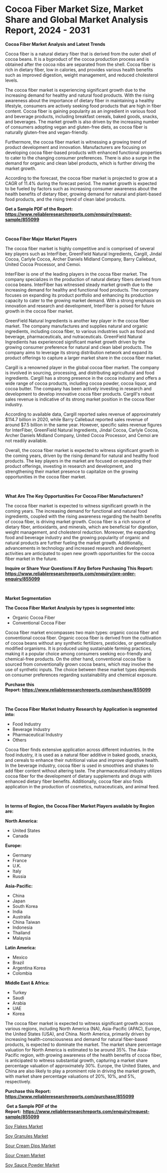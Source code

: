 <p><h1>Cocoa Fiber Market Size, Market Share and Global Market Analysis Report, 2024 - 2031</h1></p><p><strong>Cocoa Fiber Market Analysis and Latest Trends</strong></p>
<p><p>Cocoa fiber is a natural dietary fiber that is derived from the outer shell of cocoa beans. It is a byproduct of the cocoa production process and is obtained after the cocoa nibs are separated from the shell. Cocoa fiber is rich in dietary fiber, low in calories, and provides various health benefits such as improved digestion, weight management, and reduced cholesterol levels.</p><p>The cocoa fiber market is experiencing significant growth due to the increasing demand for healthy and natural food products. With the rising awareness about the importance of dietary fiber in maintaining a healthy lifestyle, consumers are actively seeking food products that are high in fiber content. Cocoa fiber is gaining popularity as an ingredient in various food and beverage products, including breakfast cereals, baked goods, snacks, and beverages. The market growth is also driven by the increasing number of consumers adopting vegan and gluten-free diets, as cocoa fiber is naturally gluten-free and vegan-friendly.</p><p>Furthermore, the cocoa fiber market is witnessing a growing trend of product development and innovation. Manufacturers are focusing on developing cocoa fiber-based products with enhanced functional properties to cater to the changing consumer preferences. There is also a surge in the demand for organic and clean label products, which is further driving the market growth.</p><p>According to the forecast, the cocoa fiber market is projected to grow at a CAGR of 11.4% during the forecast period. The market growth is expected to be fueled by factors such as increasing consumer awareness about the health benefits of dietary fiber, growing demand for natural and plant-based food products, and the rising trend of clean label products.</p></p>
<p><strong>Get a Sample PDF of the Report:&nbsp; <a href="https://www.reliableresearchreports.com/enquiry/request-sample/855099">https://www.reliableresearchreports.com/enquiry/request-sample/855099</a></strong></p>
<p>&nbsp;</p>
<p><strong>Cocoa Fiber Major Market Players</strong></p>
<p><p>The cocoa fiber market is highly competitive and is comprised of several key players such as InterFiber, GreenField Natural Ingredients, Cargill, Jindal Cocoa, Carlyle Cocoa, Archer Daniels Midland Company, Barry Callebaut, United Cocoa Processor, and Cemoi. </p><p>InterFiber is one of the leading players in the cocoa fiber market. The company specializes in the production of natural dietary fibers derived from cocoa beans. InterFiber has witnessed steady market growth due to the increasing demand for healthy and functional food products. The company focuses on expanding its product portfolio and enhancing its production capacity to cater to the growing market demand. With a strong emphasis on innovation and research and development, InterFiber is poised for future growth in the cocoa fiber market.</p><p>GreenField Natural Ingredients is another key player in the cocoa fiber market. The company manufactures and supplies natural and organic ingredients, including cocoa fiber, to various industries such as food and beverage, pharmaceuticals, and nutraceuticals. GreenField Natural Ingredients has experienced significant market growth driven by the growing consumer preference for natural and clean label products. The company aims to leverage its strong distribution network and expand its product offerings to capture a larger market share in the cocoa fiber market.</p><p>Cargill is a renowned player in the global cocoa fiber market. The company is involved in sourcing, processing, and distributing agricultural and food ingredients. Cargill has a strong presence in the cocoa industry and offers a wide range of cocoa products, including cocoa powder, cocoa liquor, and cocoa butter. The company has been actively investing in research and development to develop innovative cocoa fiber products. Cargill's robust sales revenue is indicative of its strong market position in the cocoa fiber industry. </p><p>According to available data, Cargill reported sales revenue of approximately $114.7 billion in 2020, while Barry Callebaut reported sales revenue of around $7.5 billion in the same year. However, specific sales revenue figures for InterFiber, GreenField Natural Ingredients, Jindal Cocoa, Carlyle Cocoa, Archer Daniels Midland Company, United Cocoa Processor, and Cemoi are not readily available.</p><p>Overall, the cocoa fiber market is expected to witness significant growth in the coming years, driven by the rising demand for natural and healthy food products. The key players in the market are focused on expanding their product offerings, investing in research and development, and strengthening their market presence to capitalize on the growing opportunities in the cocoa fiber market.</p></p>
<p>&nbsp;</p>
<p><strong>What Are The Key Opportunities For Cocoa Fiber Manufacturers?</strong></p>
<p><p>The cocoa fiber market is expected to witness significant growth in the coming years. The increasing demand for functional and natural food ingredients, coupled with the rising awareness regarding the health benefits of cocoa fiber, is driving market growth. Cocoa fiber is a rich source of dietary fiber, antioxidants, and minerals, which are beneficial for digestion, weight management, and cholesterol reduction. Moreover, the expanding food and beverage industry and the growing popularity of organic and natural products are further fueling the market growth. Additionally, advancements in technology and increased research and development activities are anticipated to open new growth opportunities for the cocoa fiber market in the future.</p></p>
<p><strong>Inquire or Share Your Questions If Any Before Purchasing This Report: <a href="https://www.reliableresearchreports.com/enquiry/pre-order-enquiry/855099">https://www.reliableresearchreports.com/enquiry/pre-order-enquiry/855099</a></strong></p>
<p>&nbsp;</p>
<p><strong>Market Segmentation</strong></p>
<p><strong>The Cocoa Fiber Market Analysis by types is segmented into:</strong></p>
<p><ul><li>Organic Cocoa Fiber</li><li>Conventional Cocoa Fiber</li></ul></p>
<p><p>Cocoa fiber market encompasses two main types: organic cocoa fiber and conventional cocoa fiber. Organic cocoa fiber is derived from the cultivation of cocoa beans without any synthetic fertilizers, pesticides, or genetically modified organisms. It is produced using sustainable farming practices, making it a popular choice among consumers seeking eco-friendly and chemical-free products. On the other hand, conventional cocoa fiber is sourced from conventionally grown cocoa beans, which may involve the use of synthetic inputs. The choice between these market types depends on consumer preferences regarding sustainability and chemical exposure.</p></p>
<p><strong>Purchase this Report:&nbsp;<a href="https://www.reliableresearchreports.com/purchase/855099">https://www.reliableresearchreports.com/purchase/855099</a></strong></p>
<p>&nbsp;</p>
<p><strong>The Cocoa Fiber Market Industry Research by Application is segmented into:</strong></p>
<p><ul><li>Food Industry</li><li>Beverage Industry</li><li>Pharmaceutical Industry</li><li>Others</li></ul></p>
<p><p>Cocoa fiber finds extensive application across different industries. In the food industry, it is used as a natural fiber additive in baked goods, snacks, and cereals to enhance their nutritional value and improve digestive health. In the beverage industry, cocoa fiber is used in smoothies and shakes to add fiber content without altering taste. The pharmaceutical industry utilizes cocoa fiber for the development of dietary supplements and drugs with enhanced dietary fiber benefits. Additionally, cocoa fiber also finds application in the production of cosmetics, nutraceuticals, and animal feed.</p></p>
<p>&nbsp;</p>
<p><strong>In terms of Region, the Cocoa Fiber Market Players available by Region are:</strong></p>
<p>
    <p> <strong> North America: </strong>
        <ul>
            <li>United States</li>
            <li>Canada</li>
        </ul>
        </p> 
    <p> <strong> Europe: </strong>
        <ul>
            <li>Germany</li>
            <li>France</li>
            <li>U.K.</li>
            <li>Italy</li>
            <li>Russia</li>
        </ul>
        </p> 
    <p> <strong> Asia-Pacific: </strong>
        <ul>
            <li>China</li>
            <li>Japan</li>
            <li>South Korea</li>
            <li>India</li>
            <li>Australia</li>
            <li>China Taiwan</li>
            <li>Indonesia</li>
            <li>Thailand</li>
            <li>Malaysia</li>
        </ul>
        </p> 
    <p> <strong> Latin America: </strong>
        <ul>
            <li>Mexico</li>
            <li>Brazil</li>
            <li>Argentina Korea</li>
            <li>Colombia</li>
        </ul>
        </p> 
    <p> <strong> Middle East & Africa: </strong>
        <ul>
            <li>Turkey</li>
            <li>Saudi</li>
            <li>Arabia</li>
            <li>UAE</li>
            <li>Korea</li>
        </ul>
    </p>
    </p>
<p><p>The cocoa fiber market is expected to witness significant growth across various regions, including North America (NA), Asia-Pacific (APAC), Europe, the United States (USA), and China. North America, primarily driven by increasing health-consciousness and demand for natural fiber-based products, is expected to dominate the market. The market share percentage valuation for North America is estimated to be around 35%. The Asia-Pacific region, with growing awareness of the health benefits of cocoa fiber, is anticipated to witness substantial growth, capturing a market share percentage valuation of approximately 30%. Europe, the United States, and China are also likely to play a prominent role in driving the market growth, with market share percentage valuations of 20%, 10%, and 5%, respectively.</p></p>
<p><strong>Purchase this Report: <a href="https://www.reliableresearchreports.com/purchase/855099">https://www.reliableresearchreports.com/purchase/855099</a></strong></p>
<p>&nbsp;<strong>Get a Sample PDF of the Report:&nbsp;&nbsp;<a href="https://www.reliableresearchreports.com/enquiry/request-sample/855099">https://www.reliableresearchreports.com/enquiry/request-sample/855099</a></strong></p>
<p><strong></strong></p>
<p><p><a href="https://github.com/pizolina/Market-Research-Report-List-2/blob/main/soy-flakes-market.md">Soy Flakes Market</a></p><p><a href="https://github.com/sofayahoo2023/Market-Research-Report-List-2/blob/main/soy-granules-market.md">Soy Granules Market</a></p><p><a href="https://github.com/lbird53714/Market-Research-Report-List-2/blob/main/sour-cream-dips-market.md">Sour Cream Dips Market</a></p><p><a href="https://github.com/mabutironaldo/Market-Research-Report-List-2/blob/main/sour-cream-market.md">Sour Cream Market</a></p><p><a href="https://github.com/vimar16th/Market-Research-Report-List-2/blob/main/soy-sauce-powder-market.md">Soy Sauce Powder Market</a></p></p>